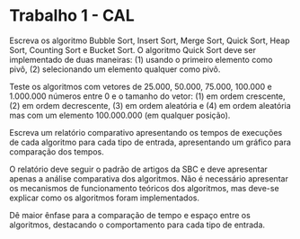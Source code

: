 # Trabalho 1 - CAL

Escreva os algoritmo Bubble Sort, Insert Sort, Merge Sort, Quick Sort, Heap Sort, Counting Sort e Bucket Sort. O algoritmo Quick Sort deve ser implementado de duas maneiras: 
(1) usando o primeiro elemento como pivô, 
(2) selecionando um elemento qualquer como pivô.

Teste os algoritmos com vetores de 25.000, 50.000, 75.000, 100.000 e 1.000.000 números entre 0 e o tamanho do vetor:
(1) em ordem crescente,
(2) em ordem decrescente,
(3) em ordem aleatória e
(4) em ordem aleatória mas com um elemento 100.000.000 (em qualquer posição).

Escreva um relatório comparativo apresentando os tempos de execuções de cada algoritmo para cada tipo de entrada, apresentando um gráfico para comparação dos tempos.

O relatório deve seguir o padrão de artigos da SBC e deve apresentar apenas a análise comparativa dos algoritmos. Não é necessário apresentar os mecanismos de funcionamento teóricos dos algoritmos, mas deve-se explicar como os algoritmos foram implementados.

Dê maior ênfase para a comparação de tempo e espaço entre os algoritmos, destacando o comportamento para cada tipo de entrada.